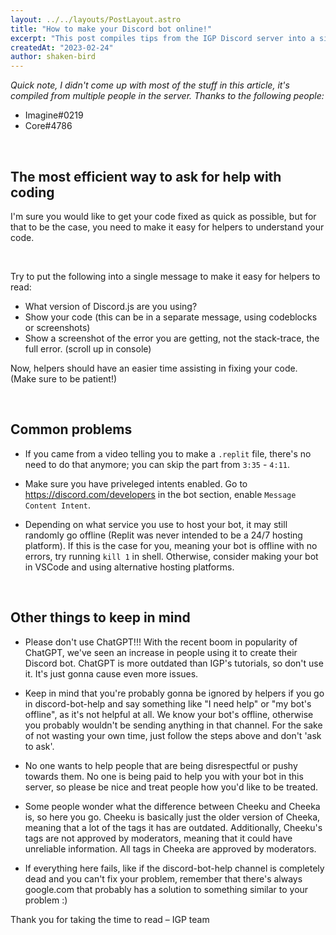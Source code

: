 ```yaml
---
layout: ../../layouts/PostLayout.astro
title: "How to make your Discord bot online!"
excerpt: "This post compiles tips from the IGP Discord server into a single page on how to make your bot online."
createdAt: "2023-02-24"
author: shaken-bird
---
```


_Quick note, I didn't come up with most of the stuff in this article, it's compiled from multiple people in the server. Thanks to the following people:_

- Imagine#0219
- Core#4786

<br />

## The most efficient way to ask for help with coding

I'm sure you would like to get your code fixed as quick as possible, but for that to be the case, you need to make it easy for helpers to understand your code.

<br />

Try to put the following into a single message to make it easy for helpers to read:

- What version of Discord.js are you using?
- Show your code (this can be in a separate message, using codeblocks or screenshots)
- Show a screenshot of the error you are getting, not the stack-trace, the full error. (scroll up in console)

Now, helpers should have an easier time assisting in fixing your code. (Make sure to be patient!)

<br />

## Common problems

- If you came from a video telling you to make a `.replit` file, there's no need to do that anymore; you can skip the part from `3:35` - `4:11`.

- Make sure you have priveleged intents enabled. Go to https://discord.com/developers in the bot section, enable `Message Content Intent`.

- Depending on what service you use to host your bot, it may still randomly go offline (Replit was never intended to be a 24/7 hosting platform). If this is the case for you, meaning your bot is offline with no errors, try running `kill 1` in shell. Otherwise, consider making your bot in VSCode and using alternative hosting platforms.

<br />

## Other things to keep in mind

- Please don't use ChatGPT!!! With the recent boom in popularity of ChatGPT, we've seen an increase in people using it to create their Discord bot. ChatGPT is more outdated than IGP's tutorials, so don't use it. It's just gonna cause even more issues.

- Keep in mind that you're probably gonna be ignored by helpers if you go in discord-bot-help and say something like "I need help" or "my bot's offline", as it's not helpful at all. We know your bot's offline, otherwise you probably wouldn't be sending anything in that channel. For the sake of not wasting your own time, just follow the steps above and don't 'ask to ask'.

- No one wants to help people that are being disrespectful or pushy towards them. No one is being paid to help you with your bot in this server, so please be nice and treat people how you'd like to be treated.

- Some people wonder what the difference between Cheeku and Cheeka is, so here you go. Cheeku is basically just the older version of Cheeka, meaning that a lot of the tags it has are outdated. Additionally, Cheeku's tags are not approved by moderators, meaning that it could have unreliable information. All tags in Cheeka are approved by moderators.

- If everything here fails, like if the discord-bot-help channel is completely dead and you can't fix your problem, remember that there's always google.com that probably has a solution to something similar to your problem :)

Thank you for taking the time to read – IGP team
